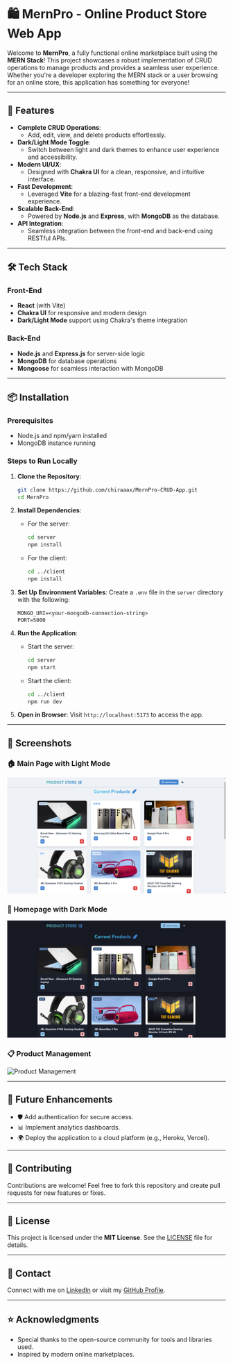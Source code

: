 
# 🛍️ MernPro - Online Product Store Web App

Welcome to **MernPro**, a fully functional online marketplace built using the **MERN Stack**! This project showcases a robust implementation of CRUD operations to manage products and provides a seamless user experience. Whether you're a developer exploring the MERN stack or a user browsing for an online store, this application has something for everyone!

---

## 🚀 Features

- **Complete CRUD Operations**: 
  - Add, edit, view, and delete products effortlessly.
- **Dark/Light Mode Toggle**: 
  - Switch between light and dark themes to enhance user experience and accessibility.
- **Modern UI/UX**:
  - Designed with **Chakra UI** for a clean, responsive, and intuitive interface.
- **Fast Development**:
  - Leveraged **Vite** for a blazing-fast front-end development experience.
- **Scalable Back-End**:
  - Powered by **Node.js** and **Express**, with **MongoDB** as the database.
- **API Integration**:
  - Seamless integration between the front-end and back-end using RESTful APIs.



---

## 🛠️ Tech Stack

### Front-End
- **React** (with Vite)
- **Chakra UI** for responsive and modern design
- **Dark/Light Mode** support using Chakra's theme integration

### Back-End
- **Node.js** and **Express.js** for server-side logic
- **MongoDB** for database operations
- **Mongoose** for seamless interaction with MongoDB

---

## 📦 Installation

### Prerequisites
- Node.js and npm/yarn installed
- MongoDB instance running

### Steps to Run Locally
1. **Clone the Repository**:
   ```bash
   git clone https://github.com/chiraaax/MernPro-CRUD-App.git
   cd MernPro
   ```

2. **Install Dependencies**:
   - For the server:
     ```bash
     cd server
     npm install
     ```
   - For the client:
     ```bash
     cd ../client
     npm install
     ```

3. **Set Up Environment Variables**:
   Create a `.env` file in the `server` directory with the following:
   ```env
   MONGO_URI=<your-mongodb-connection-string>
   PORT=5000
   ```

4. **Run the Application**:
   - Start the server:
     ```bash
     cd server
     npm start
     ```
   - Start the client:
     ```bash
     cd ../client
     npm run dev
     ```

5. **Open in Browser**:
   Visit `http://localhost:5173` to access the app.

---

## 📸 Screenshots

### 🏠 Main Page with Light Mode
![Light Mode Homepage](https://github.com/chiraaax/MernPro-CRUD-App/blob/main/Screenshot-2.png?raw=true)

### 🌙 Homepage with Dark Mode
![Dark Mode Homepage](https://github.com/chiraaax/MernPro-CRUD-App/blob/main/Screenshot-1.png?raw=true)

### 📋 Product Management
![Product Management](https://via.placeholder.com/800x400?text=Product+Management+Preview)

---

## 🌟 Future Enhancements

- 🛡️ Add authentication for secure access.
- 📊 Implement analytics dashboards.
- 🌍 Deploy the application to a cloud platform (e.g., Heroku, Vercel).

---

## 🤝 Contributing

Contributions are welcome! Feel free to fork this repository and create pull requests for new features or fixes.

---

## 📜 License

This project is licensed under the **MIT License**. See the [LICENSE](LICENSE) file for details.

---

## 💬 Contact

Connect with me on [LinkedIn](https://www.linkedin.com/in/chiranjeewa-lankeshwara-453866305/) or visit my [GitHub Profile](https://github.com/chiraaax).

---

## ⭐ Acknowledgments

- Special thanks to the open-source community for tools and libraries used.
- Inspired by modern online marketplaces.

